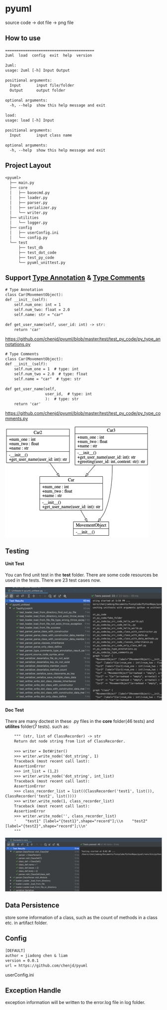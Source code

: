 # pyuml

source code -> dot file -> png file

## How to use


    ========================================
    2uml  load  config  exit  help  version

    2uml:
    usage: 2uml [-h] Input Output

    positional arguments:
      Input       input file/folder
      Output      output folder

    optional arguments:
      -h, --help  show this help message and exit
    
    load:
    usage: load [-h] Input

    positional arguments:
      Input       input class name

    optional arguments:
      -h, --help  show this help message and exit
      
## Project Layout
```none
<pyuml>
  ├── main.py
  ├── core
  │   ├── basecmd.py
  │   ├── loader.py
  │   ├── parser.py
  │   ├── serializer.py
  │   └── writer.py
  ├── utilities
  │   └── logger.py
  ├── config
  │   ├── userConfig.ini
  │   └── config.py
  └── test
      ├── test_db
      ├── test_dot_code
      ├── test_py_code
      └── pyuml_unittest.py
```

## Support [Type Annotation](https://docs.python.org/3/library/typing.html) & [Type Comments](https://www.python.org/dev/peps/pep-0484/#type-comments)

    # Type Annotation
    class Car(MovementObject):
    def __init__(self):
        self.num_one: int = 1
        self.num_two: float = 2.0
        self.name: str = "car"

    def get_user_name(self, user_id: int) -> str:
        return 'car'
https://github.com/chenjd/pyuml/blob/master/test/test_py_code/py_type_annotations.py

    # Type Comments 
    class Car(MovementObject):
    def __init__(self):
        self.num_one = 1  # type: int
        self.num_two = 2.0  # type: float
        self.name = "car"  # type: str

    def get_user_name(self,
                      user_id,  # type: int
                      ):  # type: str
        return 'car'
            
https://github.com/chenjd/pyuml/blob/master/test/test_py_code/py_type_comments.py
      
![](./result/uml0.png)


## Testing

#### Unit Test
You can find unit test in the **test** folder. There are some code resources be used in the tests. There are 23 test cases now.

![](./result/unittest_screenshot.png)




#### Doc Test
There are many doctest in these .py files in the **core** folder(46 tests) and **utilites** folder(7 tests). such as:

        """ (str, list of ClassRecorder) -> str
        Return dot node string from list of ClassRecorder.

        >>> writer = DotWriter()
        >>> writer.write_node('dot_string', 1)
        Traceback (most recent call last):
        AssertionError
        >>> int_list = (1,2)
        >>> writer.write_node('dot_string', int_list)
        Traceback (most recent call last):
        AssertionError
        >>> class_recorder_list = list((ClassRecorder('test1', list()), ClassRecorder('test2', list())))
        >>> writer.write_node(1, class_recorder_list)
        Traceback (most recent call last):
        AssertionError
        >>> writer.write_node('', class_recorder_list)
        '    "test1" [label="{test1}",shape="record"];\\n    "test2" [label="{test2}",shape="record"];\\n'
        """
        
![](./result/doctest_screenshot.png)


## Data Persistence
store some information of a class, such as the count of methods in a class etc. in artifact folder.

## Config
  
    [DEFAULT]
    author = jiadong chen & liam
    version = 0.0.1
    url = https://github.com/chenjd/pyuml
userConfig.ini


## Exception Handle
exception information will be written to the error.log file in log folder.

     





